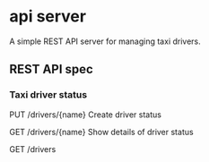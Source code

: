 # api server

A simple REST API server for managing taxi drivers.

## REST API spec

### Taxi driver status

PUT /drivers/{name}
Create driver status

GET /drivers/{name}
Show details of driver status

GET /drivers
